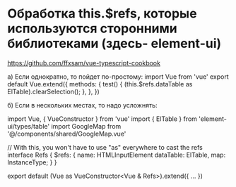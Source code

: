 # Обработка this.$refs, которые используются сторонними библиотеками (здесь- element-ui)
https://github.com/ffxsam/vue-typescript-cookbook

а) Если однократно, то пойдет по-простому:
import Vue from 'vue'
export default Vue.extend({
  methods: {
    test() {
      (this.$refs.dataTable as ElTable).clearSelection();
    },
  },
})

б) Если в нескольких местах, то надо усложнять:

import Vue, { VueConstructor } from 'vue'
import { ElTable } from 'element-ui/types/table'
import GoogleMap from '@/components/shared/GoogleMap.vue'

// With this, you won't have to use "as" everywhere to cast the refs
interface Refs {
  $refs: {
    name: HTMLInputElement
    dataTable: ElTable,
    map: InstanceType<typeof GoogleMap>;
  }
}

export default (Vue as VueConstructor<Vue & Refs>).extend({
  ...
})
